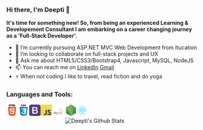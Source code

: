 ### Hi there, I'm Deepti 👋
**It's time for something new! So, from being an experienced Learning & Developement Consultant I am embarking on a career changing journey as a 'Full-Stack Developer'.**

* 🌱 I’m currently pursuing ASP.NET MVC Web Development from Itucation
* 👯 I’m looking to collaborate on full-stack projects and UX
* 💬 Ask me about HTML5/CSS3/Bootstrap4, Javascript, MySQL, NodeJS
* 📫 You can reach me on [LinkedIn](https://linkedin.com/in/deeptishrma) [Gmail](https://deepti.sharma@gmail.com)
* ⚡ When not coding I like to travel, read fiction and do yoga

### Languages and Tools:
<img align="left" alt="HTML5" width="30px" src="https://raw.githubusercontent.com/github/explore/80688e429a7d4ef2fca1e82350fe8e3517d3494d/topics/html/html.png" />
<img align="left" alt="CSS3" width="30px" src="https://raw.githubusercontent.com/github/explore/80688e429a7d4ef2fca1e82350fe8e3517d3494d/topics/css/css.png" />
<img align="left" alt="Bootstrap4" width="30px" src="https://raw.githubusercontent.com/github/explore/80688e429a7d4ef2fca1e82350fe8e3517d3494d/topics/bootstrap/bootstrap.png" />
<img align="left" alt="JavaScript" width="30px" src="https://raw.githubusercontent.com/github/explore/80688e429a7d4ef2fca1e82350fe8e3517d3494d/topics/javascript/javascript.png" />
<img align="left" alt="MySQL" width="35px" src="https://raw.githubusercontent.com/github/explore/80688e429a7d4ef2fca1e82350fe8e3517d3494d/topics/mysql/mysql.png" />
<img align="left" alt="NodeJS" width="30px" src="https://raw.githubusercontent.com/github/explore/80688e429a7d4ef2fca1e82350fe8e3517d3494d/topics/nodejs/nodejs.png" />
<img align="left" alt="React" width="30px" src="https://raw.githubusercontent.com/github/explore/80688e429a7d4ef2fca1e82350fe8e3517d3494d/topics/react/react.png" />
<br />
<br />
<img align="left" alt="Deepti's Github Stats" src="https://github-readme-stats.vercel.app/api?username=Deepti-Dk&show_icons=true&hide_border=true%22" />
